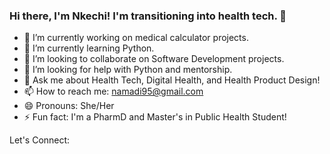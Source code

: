 ### Hi there, I'm Nkechi! I'm transitioning into health tech. 👋

- 🔭 I’m currently working on medical calculator projects.
- 🌱 I’m currently learning Python.
- 👯 I’m looking to collaborate on Software Development projects.
- 🤔 I’m looking for help with Python and mentorship.
- 💬 Ask me about Health Tech, Digital Health, and Health Product Design!
- 📫 How to reach me: namadi95@gmail.com
- 😄 Pronouns: She/Her
- ⚡ Fun fact: I'm a PharmD and Master's in Public Health Student!

Let's Connect:

<!--
**namadi95/namadi95** is a ✨ _special_ ✨ repository because its `README.md` (this file) appears on your GitHub profile.

Here are some ideas to get you started:

- 🔭 I’m currently working on ...
- 🌱 I’m currently learning ...
- 👯 I’m looking to collaborate on ...
- 🤔 I’m looking for help with ...
- 💬 Ask me about ...
- 📫 How to reach me: ...
- 😄 Pronouns: ...
- ⚡ Fun fact: ...
-->
